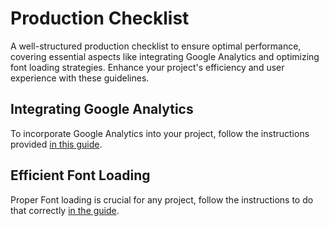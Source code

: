 # Production Checklist

A well-structured production checklist to ensure optimal performance, covering essential aspects like integrating Google Analytics and optimizing font loading strategies. Enhance your project's efficiency and user experience with these guidelines.

## Integrating Google Analytics

To incorporate Google Analytics into your project, follow the instructions provided [in this guide](./analytics.md).

## Efficient Font Loading

Proper Font loading is crucial for any project, follow the instructions to do that correctly [in the guide](./fonts.md).
